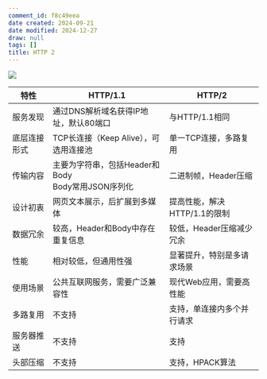 ```yaml
---
comment_id: f8c49eea
date created: 2024-09-21
date modified: 2024-12-27
draw: null
tags: []
title: HTTP 2
---
```

![](https://cdn-a.markji.com/files/631575926dda045792bf5318_hd.jpg?e=1727092647503&token=xX63b9jqTlDOcGmctt5K9254rV0LG8hS9BmDeFBy:mopBSl-XxBH6o00PeSVwjbYgTZw=)

| 特性         | HTTP/1.1                                             | HTTP/2                       |
| ------------ | ---------------------------------------------------- | ---------------------------- |
| 服务发现     | 通过DNS解析域名获得IP地址，默认80端口                | 与HTTP/1.1相同               |
| 底层连接形式 | TCP长连接（Keep Alive），可选用连接池                | 单一TCP连接，多路复用        |
| 传输内容     | 主要为字符串，包括Header和Body<br>Body常用JSON序列化 | 二进制帧，Header压缩         |
| 设计初衷     | 网页文本展示，后扩展到多媒体                         | 提高性能，解决HTTP/1.1的限制 |
| 数据冗余     | 较高，Header和Body中存在重复信息                     | 较低，Header压缩减少冗余     |
| 性能         | 相对较低，但通用性强                                 | 显著提升，特别是多请求场景   |
| 使用场景     | 公共互联网服务，需要广泛兼容性                       | 现代Web应用，需要高性能      |
| 多路复用     | 不支持                                               | 支持，单连接内多个并行请求   |
| 服务器推送   | 不支持                                               | 支持                         |
| 头部压缩     | 不支持                                               | 支持，HPACK算法              |
